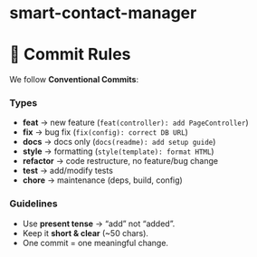 # smart-contact-manager
# 📌 Commit Rules

We follow **Conventional Commits**:


### Types
- **feat** → new feature (`feat(controller): add PageController`)
- **fix** → bug fix (`fix(config): correct DB URL`)
- **docs** → docs only (`docs(readme): add setup guide`)
- **style** → formatting (`style(template): format HTML`)
- **refactor** → code restructure, no feature/bug change
- **test** → add/modify tests
- **chore** → maintenance (deps, build, config)

### Guidelines
- Use **present tense** → “add” not “added”.
- Keep it **short & clear** (~50 chars).
- One commit = one meaningful change.  
